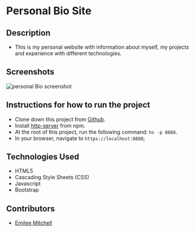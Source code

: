 # Personal Bio Site 

## Description
* This is my personal website with information about myself, my projects and experience with different technologies. 

## Screenshots

![personal Bio screenshot]()

## Instructions for how to run the project

* Clone down this project from [Github](https://github.com/EmileeA/personal).
* Install [http-server](https://www.npmjs.com/package/http-server) from npm.
* At the root of this project, run the following command: `hs -p 8888`.
* In your browser, navigate to `https://localhost:8888`;

## Technologies Used
* HTML5
* Cascading Style Sheets (CSS)
* Javascript
* Bootstrap

## Contributors

* [Emilee Mitchell](https://github.com/EmileeA)